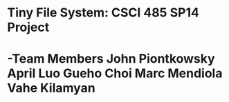 Tiny File System: CSCI 485 SP14 Project
==========
-Team Members
  John Piontkowsky
  April Luo
  Gueho Choi
  Marc Mendiola
  Vahe Kilamyan
==========

